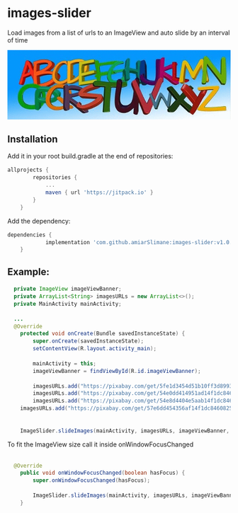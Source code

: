 # images-slider
Load images from a list of urls to an ImageView and auto slide by an interval of time

![](https://raw.githubusercontent.com/amiarSlimane/images-slider/master/images/slide.gif)

## Installation

Add it in your root build.gradle at the end of repositories:

```gradle
allprojects {
		repositories {
			...
			maven { url 'https://jitpack.io' }
		}
	}
```  
  
Add the dependency:

```gradle
dependencies {
	        implementation 'com.github.amiarSlimane:images-slider:v1.0.0'
	}
```  


## Example: 

```java
  private ImageView imageViewBanner;
  private ArrayList<String> imagesURLs = new ArrayList<>();
  private MainActivity mainActivity;
  
  ...
  @Override
    protected void onCreate(Bundle savedInstanceState) {
        super.onCreate(savedInstanceState);
        setContentView(R.layout.activity_main);
  
        mainActivity = this;
        imageViewBanner = findViewById(R.id.imageViewBanner);

        imagesURLs.add("https://pixabay.com/get/5fe1d3454d51b10ff3d89938b977692b083edbed5756764c7c287e/banner-916673_640.jpg");
        imagesURLs.add("https://pixabay.com/get/54e0dd414951ad14f1dc8460825668204022dfe05b55764e702673d0/banner-2082331_640.png");
        imagesURLs.add("https://pixabay.com/get/54e8d4404e5aab14f1dc8460825668204022dfe05b55764e732f79d0/nature-2813487_640.jpg");
  	imagesURLs.add("https://pixabay.com/get/57e6dd454356af14f1dc8460825668204022dfe05b55764e70267dd5/banner-1686943_640.jpg");


  	ImageSlider.slideImages(mainActivity, imagesURLs, imageViewBanner, 2);

```

To fit the ImageView size call it inside onWindowFocusChanged

```java

  @Override
    public void onWindowFocusChanged(boolean hasFocus) {
        super.onWindowFocusChanged(hasFocus);

        ImageSlider.slideImages(mainActivity, imagesURLs, imageViewBanner, 2);
    }

```

